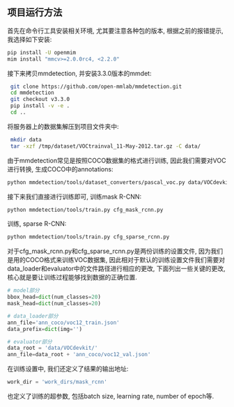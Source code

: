 
## 项目运行方法

首先在命令行工具安装相关环境, 尤其要注意各种包的版本, 根据之前的报错提示, 我选择如下安装:
```bash
pip install -U openmim
mim install "mmcv>=2.0.0rc4, <2.2.0"
``` 
接下来拷贝mmdetection, 并安装3.3.0版本的mmdet:
```bash
 git clone https://github.com/open-mmlab/mmdetection.git 
 cd mmdetection
 git checkout v3.3.0
 pip install -v -e .
 cd ..
```
将服务器上的数据集解压到项目文件夹中:
```bash
 mkdir data
 tar -xzf /tmp/dataset/VOCtrainval_11-May-2012.tar.gz -C data/
```
由于mmdetection常见是按照COCO数据集的格式进行训练, 因此我们需要对VOC进行转换, 生成COCO中的annotations:
```bash
python mmdetection/tools/dataset_converters/pascal_voc.py data/VOCdevkit/ --out-dir data/VOCdevkit/ann_coco/ --out-format coco
```
接下来我们直接进行训练即可, 训练mask R-CNN:
```bash
python mmdetection/tools/train.py cfg_mask_rcnn.py
```
训练, sparse R-CNN:
```bash
python mmdetection/tools/train.py cfg_sparse_rcnn.py
```
对于cfg_mask_rcnn.py和cfg_sparse_rcnn.py是两份训练的设置文件, 
因为我们是用的COCO格式来训练VOC数据集, 
因此相对于默认的训练设置文件我们需要对data_loader和evaluator中的文件路径进行相应的更改,
下面列出一些关键的更改, 核心就是要让训练过程能够找到数据的正确位置.
```python
# model部分
bbox_head=dict(num_classes=20)
mask_head=dict(num_classes=20)
```
```python
# data_loader部分
ann_file='ann_coco/voc12_train.json'
data_prefix=dict(img='')
```
```python
# evaluator部分
data_root = 'data/VOCdevkit/'
ann_file=data_root + 'ann_coco/voc12_val.json'
```
在训练设置中, 我们还定义了结果的输出地址:
```python
work_dir = 'work_dirs/mask_rcnn'
```
也定义了训练的超参数, 包括batch size, learning rate, number of epoch等.


